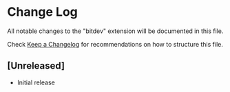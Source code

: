 # Change Log

All notable changes to the "bitdev" extension will be documented in this file.

Check [Keep a Changelog](http://keepachangelog.com/) for recommendations on how to structure this file.

## [Unreleased]

- Initial release